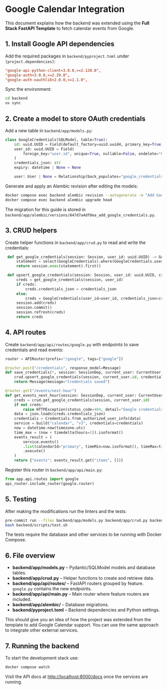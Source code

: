 # Google Calendar Integration

This document explains how the backend was extended using the **Full Stack FastAPI Template** to fetch calendar events from Google.

## 1. Install Google API dependencies

Add the required packages in `backend/pyproject.toml` under `[project.dependencies]`:

```toml
"google-api-python-client<3.0.0,>=2.120.0",
"google-auth<3.0.0,>=2.29.0",
"google-auth-oauthlib<2.0.0,>=1.1.0",
```

Sync the environment:

```bash
cd backend
uv sync
```

## 2. Create a model to store OAuth credentials

Add a new table in `backend/app/models.py`:

```python
class GoogleCredentials(SQLModel, table=True):
    id: uuid.UUID = Field(default_factory=uuid.uuid4, primary_key=True)
    user_id: uuid.UUID = Field(
        foreign_key="user.id", unique=True, nullable=False, ondelete="CASCADE"
    )
    credentials_json: str
    expiry: datetime | None = None

    user: User | None = Relationship(back_populates="google_credentials")
```

Generate and apply an Alembic revision after editing the models:

```bash
docker compose exec backend alembic revision --autogenerate -m "Add Google credentials"
docker compose exec backend alembic upgrade head
```

The migration for this guide is stored in `backend/app/alembic/versions/847d7a4df0ea_add_google_credentials.py`.

## 3. CRUD helpers

Create helper functions in `backend/app/crud.py` to read and write the credentials:

```python
 def get_google_credentials(session: Session, user_id: uuid.UUID) -> GoogleCredentials | None:
     statement = select(GoogleCredentials).where(GoogleCredentials.user_id == user_id)
     return session.exec(statement).first()

 def upsert_google_credentials(session: Session, user_id: uuid.UUID, credentials_json: str) -> GoogleCredentials:
     creds = get_google_credentials(session, user_id)
     if creds:
         creds.credentials_json = credentials_json
     else:
         creds = GoogleCredentials(user_id=user_id, credentials_json=credentials_json)
     session.add(creds)
     session.commit()
     session.refresh(creds)
     return creds
```

## 4. API routes

Create `backend/app/api/routes/google.py` with endpoints to save credentials and read events:

```python
router = APIRouter(prefix="/google", tags=["google"])

@router.post("/credentials", response_model=Message)
def save_credentials(*, session: SessionDep, current_user: CurrentUser, credentials_json: str) -> Message:
    crud.upsert_google_credentials(session, current_user.id, credentials_json)
    return Message(message="Credentials saved")

@router.get("/events/next-hour")
def get_events_next_hour(session: SessionDep, current_user: CurrentUser) -> Any:
    creds = crud.get_google_credentials(session, current_user.id)
    if not creds:
        raise HTTPException(status_code=404, detail="Google credentials not found")
    data = json.loads(creds.credentials_json)
    credentials = Credentials.from_authorized_user_info(data)
    service = build("calendar", "v3", credentials=credentials)
    now = datetime.now(timezone.utc)
    time_max = (now + timedelta(hours=1)).isoformat()
    events_result = (
        service.events()
        .list(calendarId="primary", timeMin=now.isoformat(), timeMax=time_max, singleEvents=True, orderBy="startTime")
        .execute()
    )
    return {"events": events_result.get("items", [])}
```

Register this router in `backend/app/api/main.py`:

```python
from app.api.routes import google
api_router.include_router(google.router)
```

## 5. Testing

After making the modifications run the linters and the tests:

```bash
pre-commit run --files backend/app/models.py backend/app/crud.py backend/app/api/routes/google.py backend/app/api/main.py backend/app/alembic/versions/847d7a4df0ea_add_google_credentials.py backend/pyproject.toml
bash backend/scripts/test.sh
```

The tests require the database and other services to be running with Docker Compose.

## 6. File overview

- **backend/app/models.py** – Pydantic/SQLModel models and database tables.
- **backend/app/crud.py** – Helper functions to create and retrieve data.
- **backend/app/api/routes/** – FastAPI routers grouped by feature. `google.py` contains the new endpoints.
- **backend/app/api/main.py** – Main router where feature routers are included.
- **backend/app/alembic/** – Database migrations.
- **backend/pyproject.toml** – Backend dependencies and Python settings.

This should give you an idea of how the project was extended from the template to add Google Calendar support. You can use the same approach to integrate other external services.

## 7. Running the backend

To start the development stack use:

```bash
docker compose watch
```

Visit the API docs at <http://localhost:8000/docs> once the services are running.
